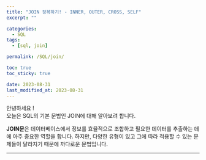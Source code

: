 ```yaml
---
title: "JOIN 정복하기! - INNER, OUTER, CROSS, SELF"
excerpt: ""

categories:
  - SQL
tags:
  - [sql, join]

permalink: /SQL/join/

toc: true
toc_sticky: true

date: 2023-08-31
last_modified_at: 2023-08-31
---
```

안녕하세요 !\
오늘은 SQL의 기본 문법인 JOIN에 대해 알아보려 합니다.


**JOIN문**은 데이터베이스에서 정보를 효율적으로 조합하고 필요한 데이터를 추출하는 데에 아주 중요한 역할을 합니다.
하지만, 다양한 유형이 있고 그에 따라 적용할 수 있는 문제들이 달라지기 때문에 까다로운 문법입니다.

-----------
